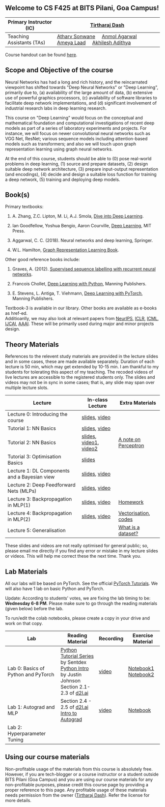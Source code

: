 ## Welcome to CS F425 at BITS Pilani, Goa Campus!

| Primary Instructor (IC)   | [Tirtharaj Dash](https://www.bits-pilani.ac.in/goa/tirtharaj/profile) |
|---------------------------|---|
| Teaching Assistants (TAs) | [Atharv Sonwane](https://threewisemonkeys-as.github.io/) &nbsp;&nbsp;&nbsp; [Anmol Agarwal](https://www.linkedin.com/in/anmol-agarwal-041098/) &nbsp;&nbsp;&nbsp; [Ameya Laad](http://ameyalaad.github.io/) &nbsp;&nbsp;&nbsp; [Akhilesh Adithya](https://akhileshadithya.github.io/)|

Course handout can be found [here](https://github.com/tirtharajdash/CS-F425_Deep-Learning/blob/main/DL_handout.pdf). 


## Scope and Objective of the course

Neural Networks has had a long and rich history, and the reincarnated
viewpoint has shifted towards "Deep Neural Networks\" or "Deep
Learning\", primarily due to, (a) availability of the large amount of
data, (b) extensive use of powerful graphics processors, (c)
availability of software libraries to facilitate deep network
implementations, and (d) significant involvement of industrial research
labs in deep learning research.

This course on "Deep Learning" would focus on the conceptual and
mathematical foundation and computational investigations of recent deep
models as part of a series of laboratory experiments and projects. For
instance, we will focus on newer convolutional neural networks such as
VGG Net, ResNet; various sequence models including attention-based
models such as transformers; and also we will touch upon graph
representation learning using graph neural networks.

At the end of this course, students should be able to (0) pose
real-world problems in deep learning, (1) source and prepare datasets,
(2) design suitable deep network architecture, (3) prepare input-output
representation (and encodings), (4) decide and design a suitable loss
function for training a deep network, (5) training and deploying deep
models.

## Book(s)

Primary textbooks:

1.  A. Zhang, Z.C. Lipton, M. Li, A.J. Smola, [Dive into Deep
    Learning](https://d2l.ai/index.html).

2.  Ian Goodfellow, Yoshua Bengio, Aaron Courville, [Deep
    Learning](http://www.deeplearningbook.org/front_matter.pdf), MIT
    Press.

3.  Aggarwal, C. C. (2018). Neural networks and deep learning, Springer.

4.  W.L. Hamilton, [Graph Representation Learning
    Book](https://www.cs.mcgill.ca/~wlh/grl_book/).

Other good reference books include:

1.  Graves, A. (2012). [Supervised sequence labelling with recurrent
    neural networks](https://www.cs.toronto.edu/~graves/preprint.pdf).

2.  Francois Chollet, [Deep Learning with
    Python](http://faculty.neu.edu.cn/yury/AAI/Textbook/Deep%20Learning%20with%20Python.pdf),
    Manning Publishers.

3.  E. Stevens, L. Antiga, T. Viehmann, [Deep Learning with
    PyTorch](https://pytorch.org/assets/deep-learning/Deep-Learning-with-PyTorch.pdf),
    Manning Publishers.

Textbook-3 is available in our library. Other books are available as
e-books as href-ed.\
Additioanlly, we may also look at relevant papers from
[NeurIPS](https://nips.cc/), [ICLR](https://iclr.cc/),
[ICML](https://icml.cc/), [IJCAI](https://www.ijcai.org/),
[AAAI](https://aaai.org/Conferences/AAAI/aaai.php). These will be
primarily used during major and minor projects design.


## Theory Materials

References to the relevent study materials are provided in the lecture slides and in some cases,
these are made available separately. 
Duration of each lecture is 50 min, which may get extended by 10-15 min. I am thankful to
my students for tolerating this aspect of my teaching.
The recoded videos of live lectures are accessible to the registered students only.
The slides and videos may not be in sync in some cases; that is, any slide may span
over multiple lecture slots.


| Lecture   | In-class Lecture | Extra Materials |
|-----------|------------------|-----------------|
| Lecture 0: Introducing the course | [slides](https://github.com/tirtharajdash/CS-F425_Deep-Learning/blob/main/Lectures/Lecture0.pdf), [video](https://drive.google.com/file/d/1QXLGrSHwjWdS4gvDWeYjh9zj5Dihd3it/view?usp=sharing) | |
| Tutorial 1: NN Basics | [slides](https://github.com/tirtharajdash/CS-F425_Deep-Learning/blob/main/Tutorials/NN_basics_Tut1.pdf), [video](https://drive.google.com/file/d/1s7uPfKM53_5PN30IbrK2chLIPqUvp4of/view?usp=sharing) | |
| Tutorial 2: NN Basics | [slides](https://github.com/tirtharajdash/CS-F425_Deep-Learning/blob/main/Tutorials/NN_basics_Tut2.pdf), [video1](https://drive.google.com/file/d/1HXjtGyx_dSlF_XSmxj3xlZBliNeLYmQm/view?usp=sharing), [video2](https://drive.google.com/file/d/1zq0jROhsIK51DQhCP4m3x0x2Uiqn8QJJ/view?usp=sharing) | [A note on Perceptron](https://github.com/tirtharajdash/CS-F425_Deep-Learning/blob/main/Extras/perceptron.pdf) |
| Tutorial 3: Optimisation Basics | [slides](https://github.com/tirtharajdash/CS-F425_Deep-Learning/blob/main/Tutorials/Opt_Tut1.pdf) |
| Lecture 1: DL Components and a Bayesian view | [slides](https://github.com/tirtharajdash/CS-F425_Deep-Learning/blob/main/Lectures/Lecture1.pdf), [video](https://drive.google.com/file/d/1lYs0VouCJ-e2BPlDPV8r2O6v-aGTJh1u/view?usp=sharing) |     |
| Lecture 2: Deep Feedforward Nets (MLPs) | [slides](https://github.com/tirtharajdash/CS-F425_Deep-Learning/blob/main/Lectures/Lecture2.pdf), [video](https://drive.google.com/file/d/10eJe8EjPyaNCYiLHmFFEjQPlT1D9JOby/view?usp=sharing) |     |
| Lecture 3: Backpropagation in MLP(1) | [slides](https://github.com/tirtharajdash/CS-F425_Deep-Learning/blob/main/Lectures/Lecture3.pdf), [video](https://drive.google.com/file/d/1-Eh_2lAW3m_WICtf4hOrZdiCU3f7KtOK/view?usp=sharing) | [Homework](https://github.com/tirtharajdash/CS-F425_Deep-Learning/blob/main/Extras/Lecture3_hw.pdf) |
| Lecture 4: Backpropagation in MLP(2) | [slides](https://github.com/tirtharajdash/CS-F425_Deep-Learning/blob/main/Lectures/Lecture4.pdf), [video](https://drive.google.com/file/d/1HCZ8ir6p_KqsMVePknsmWhFhwkDKPF4l/view?usp=sharing) | [Vectorisation](https://github.com/tirtharajdash/CS-F425_Deep-Learning/blob/main/Extras/vectorisation.pdf), [codes](https://github.com/tirtharajdash/CS-F425_Deep-Learning/tree/main/Demos/vectorisation) |
|Lecture 5: Generalisation | | [What is a dataset?](https://github.com/tirtharajdash/CS-F425_Deep-Learning/blob/main/Extras/YisSampled.pdf) |


These slides and videos are not really optimised for general public; so, please email me directly if you find
any error or mistake in my lecture slides or videos. This will help me correct these the next time. 
Thank you.


## Lab Materials

All our labs will be based on PyTorch. See the official [PyTorch Tutorials](https://pytorch.org/tutorials/).
We will also have 1 lab on basic Python and PyTorch.

Update: According to students' votes, we are fixing the lab timing to be: **Wednesday 6-8 PM**. Please make sure to go through the reading materials (given below) before the lab.

To run/edit the colab notebooks, please create a copy in your drive and work on that copy.

| Lab   | Reading Material | Recording | Exercise Material |
|-------|------------------|-----------|-------------------|
| Lab 0: Basics of Python and PyTorch | [Python Tutorial Series](https://pythonprogramming.net/introduction-learn-python-3-tutorials/) by Sentdex <br> [Python Intro](https://cs231n.github.io/python-numpy-tutorial) by Justin Johnson <br>Section 2.1-2.3 of [d2l.ai](http://d2l.ai/) | [video](https://drive.google.com/file/d/1Be1aqGczs2d8pLkyvPESxyGjYSNonnZK/view?usp=sharing) |  [Notebook1](https://colab.research.google.com/drive/1HvAnGuGy6PaZyBtPNtYGUmvH-6CVDn5H?usp=sharing) <br> [Notebook2](https://colab.research.google.com/drive/1UQYTwZ6_y3ifZBfgIbn0INC87EmjPPtD?usp=sharing) |
| Lab 1: Autograd and MLP | Section 2.4 - 2.5 of [d2l.ai](http://d2l.ai/) <br> [Intro to Autograd](https://pytorch.org/tutorials/beginner/blitz/autograd_tutorial.html#sphx-glr-beginner-blitz-autograd-tutorial-py) | [video](https://drive.google.com/file/d/19YQLqth--2q7xdBER-632GW-kNmT9ayG/view?usp=sharing) | [Notebook](https://colab.research.google.com/drive/15L51sdwIeylKQV-BZm2wCEfR9dJT7-Zi?usp=sharing) |
| Lab 2: Hyperparameter Tuning | | |


## Using our course materials

Non-profitable usage of the materials from this course is absolutely free. However,
if you are tech-blogger or a course instructor or a student outside BITS Pilani (Goa Campus) 
and you are using our course materials for any non-profitable purposes, 
please credit this course page by providing a proper reference to this page.
Any profitable usage of these materials needs permission from the owner ([Tirtharaj Dash](https://tirtharajdash.github.io/)).
Refer the license for more details.
